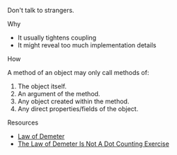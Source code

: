 Don't talk to strangers.

Why

-   It usually tightens coupling
-   It might reveal too much implementation details

How

A method of an object may only call methods of:

1.  The object itself.
2.  An argument of the method.
3.  Any object created within the method.
4.  Any direct properties/fields of the object.

Resources

-   [Law of Demeter](https://en.wikipedia.org/wiki/Law_of_Demeter)
-   [The Law of Demeter Is Not A Dot Counting Exercise](https://haacked.com/archive/2009/07/14/law-of-demeter-dot-counting.aspx/)